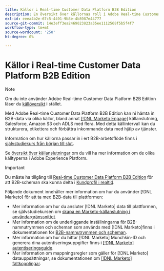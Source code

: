 ```yaml
---
title: Källor i Real-time Customer Data Platform B2B Edition
description: En översikt över källornas roll i Adobe Real-time Customer Data Platform B2B Edition.
exl-id: eeea4b2e-67c5-4491-9b8e-4b8987e44777
source-git-commit: 14e3eff3ea2469023823a35ee1112568f5b5f4f7
workflow-type: tm+mt
source-wordcount: '250'
ht-degree: 0%

---
```


# Källor i Real-time Customer Data Platform B2B Edition

>[!NOTE]
>
>Om du inte använder Adobe Real-time Customer Data Platform B2B Edition läser du [källöversikt](./sources-overview.md) i stället.

Med Adobe Real-time Customer Data Platform B2B Edition kan ni hämta in B2B-data via olika källor, bland annat [[!DNL Marketo Engage]](../../sources/connectors/adobe-applications/marketo/marketo.md) källanslutning, Salesforce, Amazon S3 och ADLS med flera. Med detta källintervall kan du strukturera, etikettera och förbättra inkommande data med hjälp av tjänster.

Information om hur källorna passar in i ert B2B-arbetsflöde finns i [självstudiekurs från början till slut](../b2b-tutorial.md#ingest-your-data-into-experience-platform).

Se [översikt över källanslutningar](../../sources/home.md) om du vill ha mer information om de olika källtyperna i Adobe Experience Platform.

>[!IMPORTANT]
>
>Du måste ha tillgång till [Real-time Customer Data Platform B2B Edition](../../rctcdp/../rtcdp/b2b-overview.md) för att B2B-scheman ska kunna delta i [Kundprofil i realtid](../proile/../../profile/home.md).

Följande dokument innehåller mer information om hur du använder [!DNL Marketo] för att ta med B2B-data till plattformen:

* Mer information om hur du ansluter [!DNL Marketo] data till plattformen, se självstudiekursen om [skapa en Marketo-källanslutning i användargränssnittet](../../sources/tutorials/ui/create/adobe-applications/marketo.md).
* Mer information om de underliggande inställningarna för B2B-namnutrymmen och scheman som används med [!DNL Marketo]finns i dokumentationen för [B2B-namnutrymmen och scheman](../../sources/connectors/adobe-applications/marketo/marketo-namespaces.md).
* Mer information om hur du hittar [!DNL Marketo] Munchkin-ID och generera dina autentiseringsuppgifter finns i [[!DNL Marketo] autentiseringsguide](../../sources/connectors/adobe-applications/marketo/marketo-auth.md).
* Mer information om mappningsregler som gäller för [!DNL Marketo] datauppsättningar, se dokumentationen om [[!DNL Marketo] fältkopplingar](../../sources/connectors/adobe-applications//mapping/marketo.md).
